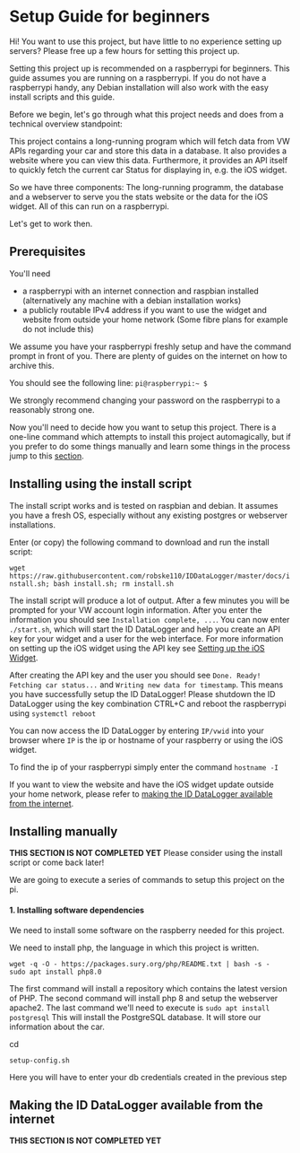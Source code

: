 # Setup Guide for beginners
Hi! You want to use this project, but have little to no experience setting up servers?
Please free up a few hours for setting this project up.

Setting this project up is recommended on a raspberrypi for beginners. This guide assumes you are running on a raspberrypi.
If you do not have a raspberrypi handy, any Debian installation will also work with the easy install scripts and this guide.

Before we begin, let's go through what this project needs and does from a technical overview standpoint:

This project contains a long-running program which will fetch data from VW APIs regarding your car and store this data in a database.
It also provides a website where you can view this data. Furthermore, it provides an API itself to quickly fetch the current car Status for displaying in, e.g. the iOS widget.

So we have three components: The long-running programm, the database and a webserver to serve you the stats website or the data for the iOS widget.
All of this can run on a raspberrypi.

Let's get to work then.

## Prerequisites
You'll need
- a raspberrypi with an internet connection and raspbian installed (alternatively any machine with a debian installation works)
- a publicly routable IPv4 address if you want to use the widget and website from outside your home network (Some fibre plans for example do not include this)

We assume you have your raspberrypi freshly setup and have the command prompt in front of you.
There are plenty of guides on the internet on how to archive this.

You should see the following line: `pi@raspberrypi:~ $`

We strongly recommend changing your password on the raspberrypi to a reasonably strong one.

Now you'll need to decide how you want to setup this project.
There is a one-line command which attempts to install this project automagically, but if you prefer to do some things manually and learn some things in the process jump to this [section](#installing-manually).

## Installing using the install script

The install script works and is tested on raspbian and debian.
It assumes you have a fresh OS, especially without any existing postgres or webserver installations.

Enter (or copy) the following command to download and run the install script:

`wget https://raw.githubusercontent.com/robske110/IDDataLogger/master/docs/install.sh; bash install.sh; rm install.sh`

The install script will produce a lot of output. After a few minutes you will be prompted for your VW account login information.
After you enter the information you should see `Installation complete, ...`.
You can now enter `./start.sh`, which will start the ID DataLogger and help you create an API key for your widget and a user for the web interface.
For more information on setting up the iOS widget using the API key see [Setting up the iOS Widget](ioswidget.md).

After creating the API key and the user you should see `Done. Ready! Fetching car status...` and `Writing new data for timestamp`.
This means you have successfully setup the ID DataLogger!
Please shutdown the ID DataLogger using the key combination CTRL+C and reboot the raspberrypi using `systemctl reboot`

You can now access the ID DataLogger by entering `IP/vwid` into your browser where `IP` is the ip or hostname of your raspberry or using the iOS widget.

To find the ip of your raspberrypi simply enter the command `hostname -I`

If you want to view the website and have the iOS widget update outside your home network, please refer to [making the ID DataLogger available from the internet](#making-the-id-datalogger-available-from-the-internet).

## Installing manually

**THIS SECTION IS NOT COMPLETED YET**
Please consider using the install script or come back later!

We are going to execute a series of commands to setup this project on the pi.

#### 1. Installing software dependencies

We need to install some software on the raspberry needed for this project.

We need to install php, the language in which this project is written.

```
wget -q -O - https://packages.sury.org/php/README.txt | bash -s -
sudo apt install php8.0
```
The first command will install a repository which contains the latest version of PHP.
The second command will install php 8 and setup the webserver apache2.
The last command we'll need to execute is
`sudo apt install postgresql`
This will install the PostgreSQL database. It will store our information about the car.

cd

`setup-config.sh`

Here you will have to enter your db credentials created in the previous step

## Making the ID DataLogger available from the internet

**THIS SECTION IS NOT COMPLETED YET**
